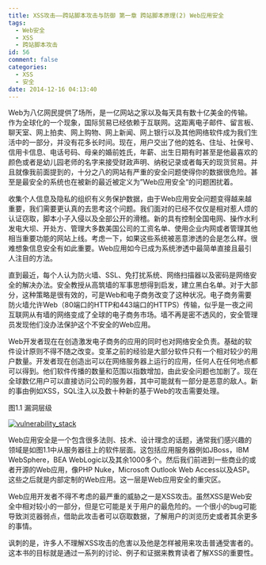 ```yaml
---
title: XSS攻击——跨站脚本攻击与防御 第一章 跨站脚本原理(2) Web应用安全
tags:
  - Web安全
  - XSS
  - 跨站脚本攻击
id: 56
comment: false
categories:
  - XSS
  - 安全
date: 2014-12-16 04:13:40
---
```


Web为八亿网民提供了场所，是一亿网站之家以及每天具有数十亿美金的传输。作为全球化的一个现象，国际贸易已经依赖于互联网。这距离电子邮件、留言板、聊天室、网上拍卖、网上购物、网上新闻、网上银行以及其他网络软件成为我们生活中的一部分，并没有花多长时间。现在，用户交出了他的姓名、住址、社保号、信用卡信息、电话号码、母亲的婚前姓氏，年薪、出生日期有时甚至是他最喜欢的颜色或者是幼儿园老师的名字来接受财政声明、纳税记录或者每天的现货贸易。并且就像我前面提到的，十分之八的网站有严重的安全问题使得你的数据很危险。甚至是最安全的系统也在被新的最近被定义为”Web应用安全“的问题困扰着。

<!--more-->

收集个人信息及隐私的组织有义务保护数据，由于Web应用安全问题变得越来越重要，我们需要更认真的去思考这个问题。我们面对的已经不仅仅是相对惹人烦的认证窃取，脚本小子入侵以及全部公开的滑稽。新的具有控制全国电网、操作水利发电大坝、开处方、管理大多数美国公司的工资名单、使用企业内网或者管理其他相当重要功能的网站上线。考虑一下，如果这些系统被恶意渗透的会是怎么样。很难想象信息安全有如此重要。Web应用如今已成为系统渗透中最简单直接且最引人注目的方法。

直到最近，每个人认为防火墙、SSL、免打扰系统、网络扫描器以及密码是网络安全的解决办法。安全教授从高筑墙的军事思想得到启发，建立黑白名单。对于大部分，这种策略是很有效的，可是Web和电子商务改变了这种状况。电子商务需要防火墙允许Web（80端口的HTTP和443端口的HTTPS）传输，似乎是一夜之间互联网从有墙的网络变成了全球的电子商务市场。墙不再是密不透风的，安全管理员发现他们没办法保护这个不安全的Web应用。

Web开发者现在在创造激发电子商务的应用的同时也对网络安全负责。基础的软件设计原则不得不随之改变。变革之前的经验是大部分软件只有一个相对较少的用户数量。开发者现在创造出可以在网络服务器上运行的应用，任何人在任何地点都可以得到。他们软件传播的数量和范围以指数增加，由此安全问题也加剧了。现在全球数亿用户可以直接访问公司的服务器，其中可能就有一部分是恶意的敌人。新的事由例如XSS，SQL注入以及数十种新的基于Web的攻击需要处理。

图1.1 漏洞层级

[![vulnerability_stack](http://code4fun.me/wp-content/uploads/2014/12/vulnerability_stack-300x209.png)](http://code4fun.me/wp-content/uploads/2014/12/vulnerability_stack.png)

Web应用安全是一个包含很多法则、技术、设计理念的话题，通常我们感兴趣的领域是如图1.1中从服务器往上的软件层面。这包括应用服务器例如JBoss，IBM WebSphere，BEA WebLogic以及其余1000多个。然后我们前进到一些商业的或者开源的Web应用，像PHP Nuke，Microsoft Outlook Web Access以及ASP。这些之后就是内部定制的Web应用。这一层是Web应用安全的重灾区。

Web应用开发者不得不考虑的最严重的威胁之一是XSS攻击。虽然XSS是Web安全中相对较小的一部分，但是它可能是关于用户的最危险的。一个很小的bug可能导致浏览器弱点，借助此攻击者可以窃取数据，了解用户的浏览历史或者其余更多的事情。

讽刺的是，许多人不理解XSS攻击的危害以及他是怎样被用来攻击普通受害者的。这本书的目标就是通过一系列的讨论、例子和证据来教育读者了解XSS的重要性。